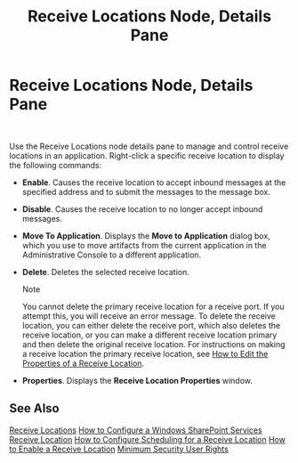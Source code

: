 ﻿---
title: Receive Locations Node, Details Pane
TOCTitle: Receive Locations Node, Details Pane
ms:assetid: f5ff03ed-9000-4ef4-80cf-dc7545bae7af
ms:mtpsurl: https://msdn.microsoft.com/en-us/library/Aa561961(v=BTS.80)
ms:contentKeyID: 51533469
ms.date: 08/30/2017
mtps_version: v=BTS.80
f1_keywords:
- bts10.admin.resultsobject.receivelocation
---

# Receive Locations Node, Details Pane

 

Use the Receive Locations node details pane to manage and control receive locations in an application. Right-click a specific receive location to display the following commands:

  - **Enable**. Causes the receive location to accept inbound messages at the specified address and to submit the messages to the message box.

  - **Disable**. Causes the receive location to no longer accept inbound messages.

  - **Move To Application**. Displays the **Move to Application** dialog box, which you use to move artifacts from the current application in the Administrative Console to a different application.

  - **Delete**. Deletes the selected receive location.
    

    > [!NOTE]
    > <P>You cannot delete the primary receive location for a receive port. If you attempt this, you will receive an error message. To delete the receive location, you can either delete the receive port, which also deletes the receive location, or you can make a different receive location primary and then delete the original receive location. For instructions on making a receive location the primary receive location, see <A href="https://msdn.microsoft.com/en-us/library/aa559359(v=bts.80)">How to Edit the Properties of a Receive Location</A>.</P>



  - **Properties**. Displays the **Receive Location Properties** window.

## See Also

[Receive Locations](https://msdn.microsoft.com/library/aa578407\(v=bts.80\))  
[How to Configure a Windows SharePoint Services Receive Location](https://msdn.microsoft.com/library/aa560390\(v=bts.80\))  
[How to Configure Scheduling for a Receive Location](https://msdn.microsoft.com/library/aa559260\(v=bts.80\))  
[How to Enable a Receive Location](https://msdn.microsoft.com/library/aa561716\(v=bts.80\))  
[Minimum Security User Rights](https://msdn.microsoft.com/library/aa559845\(v=bts.80\))

